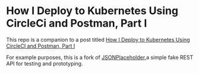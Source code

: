 # How I Deploy to Kubernetes Using CircleCi and Postman, Part I

This repo is a companion to a post titled
[How I Deploy to Kubernetes Using CircleCI and Postman, Part I](https://swiber.dev/how-i-deploy-to-kubernetes-using-circleci-and-postman)

For example purposes, this is a fork of
[JSONPlaceholder](https://jsonplaceholder.typicode.com),a simple fake REST API
for testing and prototyping.
